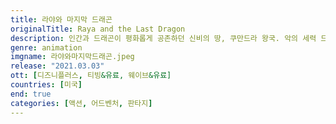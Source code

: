 ```yaml
---
title: 라야와 마지막 드래곤
originalTitle: Raya and the Last Dragon
description: 인간과 드래곤이 평화롭게 공존하던 신비의 땅, 쿠만드라 왕국. 악의 세력 드룬이 들이닥치자, 드래곤들은 인간을 구하기 위해 스스로를 희생하고 사라진다. 500년 후 부활한 드룬이 세상을 공포에 빠뜨리자, 전사 라야는 분열된 쿠만드라를 구하기 위해 전설 속 마지막 드래곤을 찾아 모험을 떠난다. 라야는 험난한 여정을 겪으며 세상을 구하기 위해서는 전설 속 드래곤보다 더 중요한 것이 있다는 것을 깨닫게 되는데…
genre: animation
imgname: 라야와마지막드래곤.jpeg
release: "2021.03.03"
ott: [디즈니플러스, 티빙&유료, 웨이브&유료]
countries: [미국]
end: true
categories: [액션, 어드벤처, 판타지]
---
```


